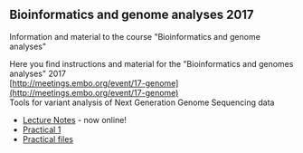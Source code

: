 ## Bioinformatics and genome analyses 2017
Information and material to the course "Bioinformatics and genome analyses" <br/>


Here you find instructions and material for the "Bioinformatics and genomes analyses" 2017 <br/>
[http://meetings.embo.org/event/17-genome](http://meetings.embo.org/event/17-genome) <br/>
Tools for variant analysis of Next Generation Genome Sequencing data

* [Lecture Notes](Lecture_Notes_2017_VariantCallingAndAnnotation.pdf) - now online!
* [Practical 1](practical1.md)
* [Practical files](https://mega.nz/#!5odGiKJa!1VexKRhNgexb_B9DaG4Ev0jyKqACoCaj2H6tUdz4FAI)

